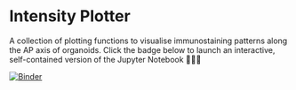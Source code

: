 # Intensity Plotter

A collection of plotting functions to visualise immunostaining patterns along the AP axis of organoids.
Click the badge below to launch an interactive, self-contained version of the Jupyter Notebook 👩🏻‍💻

[![Binder](https://mybinder.org/badge_logo.svg)](https://mybinder.org/v2/gh/StefanoVianello/Intensity_Profiler/HEAD)

